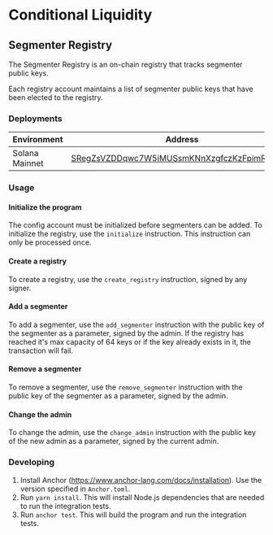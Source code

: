 # Conditional Liquidity

## Segmenter Registry

The Segmenter Registry is an on-chain registry that tracks segmenter public keys.

Each registry account maintains a list of segmenter public keys that have been elected to the registry.

### Deployments
| Environment | Address | Version |
| ----------- | ------- | ------- |
| Solana Mainnet | [SRegZsVZDDqwc7W5iMUSsmKNnXzgfczKzFpimRp5iWw](https://explorer.solana.com/address/SRegZsVZDDqwc7W5iMUSsmKNnXzgfczKzFpimRp5iWw) | 1.0.0 |

### Usage

#### Initialize the program
The config account must be initialized before segmenters can be added. To initialize the registry, use
the `initialize` instruction. This instruction can only be processed once.

#### Create a registry
To create a registry, use the `create_registry` instruction, signed by any signer.

#### Add a segmenter
To add a segmenter, use the `add_segmenter` instruction with the public key of the segmenter as a parameter, signed by the admin. If the registry has reached it's max capacity of 64 keys or if the key already exists in it, the transaction will fail.

#### Remove a segmenter
To remove a segmenter, use the `remove_segmenter` instruction with the public key of the segmenter as a parameter, signed by the admin.

#### Change the admin
To change the admin, use the `change_admin` instruction with the public key of the new admin as a parameter, signed by the current admin.

### Developing
1. Install Anchor (https://www.anchor-lang.com/docs/installation). Use the version specified in `Anchor.toml`.
2. Run `yarn install`. This will install Node.js dependencies that are needed to run the integration tests.
3. Run `anchor test`. This will build the program and run the integration tests.
